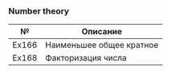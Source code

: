 ### Number theory

| № | Описание |
|---|---|
| Ex166 | Наименьшее общее кратное |
| Ex168 | Факторизация числа |
